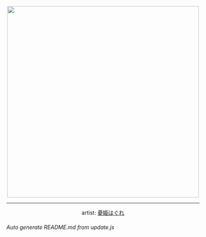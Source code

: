 
<p align="center">
  <img width="500" src="https://nekos.best/api/v2/neko/0150.png">
  <hr/>
  <center>
    artist: <a href="https://yande.re/post/show/290800">憂姫はぐれ</a>
  </center>
</p>


###### Auto generate README.md from update.js

